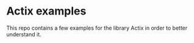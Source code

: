 # Actix examples

This repo contains a few examples for the library Actix in order to better understand it.